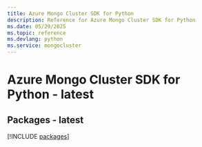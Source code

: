 ```yaml
---
title: Azure Mongo Cluster SDK for Python
description: Reference for Azure Mongo Cluster SDK for Python
ms.date: 05/29/2025
ms.topic: reference
ms.devlang: python
ms.service: mongocluster
---
```

# Azure Mongo Cluster SDK for Python - latest
## Packages - latest
[!INCLUDE [packages](mongo-cluster-index.md)]